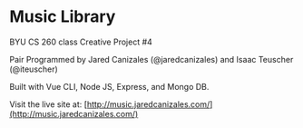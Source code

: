 # Music Library

BYU CS 260 class Creative Project #4  

Pair Programmed by Jared Canizales (@jaredcanizales) and Isaac Teuscher (@iteuscher)

Built with Vue CLI, Node JS, Express, and Mongo DB.

Visit the live site at: [http://music.jaredcanizales.com/](http://music.jaredcanizales.com/)
